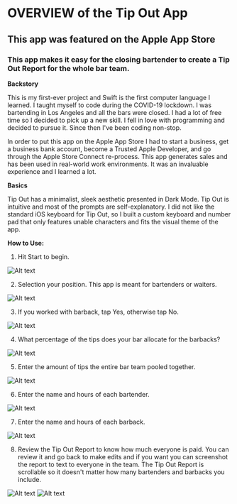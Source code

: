 # OVERVIEW of the Tip Out App
## This app was featured on the Apple App Store
### This app makes it easy for the closing bartender to create a Tip Out Report for the whole bar team.

**Backstory**

This is my first-ever project and Swift is the first computer language I learned. I taught myself to code during the COVID-19 lockdown. I was bartending in Los Angeles and all the bars were closed. I had a lot of free time so I decided to pick up a new skill. I fell in love with programming and decided to pursue it. Since then I've been coding non-stop.

In order to put this app on the Apple App Store I had to start a business, get a business bank account, become a Trusted Apple Developer, and go through the Apple Store Connect re-process. This app generates sales and has been used in real-world work environments. It was an invaluable experience and I learned a lot.

**Basics**

Tip Out has a minimalist, sleek aesthetic presented in Dark Mode. Tip Out is intuitive and most of the prompts are self-explanatory. I did not like the standard iOS keyboard for Tip Out, so I built a custom keyboard and number pad that only features unable characters and fits the visual theme of the app.

**How to Use:**

1. Hit Start to begin.

![Alt text](./images/start200.png)

2. Selection your position. This app is meant for bartenders or waiters. 

![Alt text](./images/bar_or_waiter200.png)

3. If you worked with barback, tap Yes, otherwise tap No.

![Alt text](./images/any_barbacks200.png)

4. What percentage of the tips does your bar allocate for the barbacks? 

![Alt text](./images/barback_percent200.png)

5. Enter the amount of tips the entire bar team pooled together.

![Alt text](./images/tip_amount200.png)

6. Enter the name and hours of each bartender.

![Alt text](./images/bartender_hours200.png)

7. Enter the name and hours of each barback.

![Alt text](./images/barback_hours200.png)

8. Review the Tip Out Report to know how much everyone is paid. You can review it and go back to make edits and if you want you can screenshot the report to text to everyone in the team. The Tip Out Report is scrollable so it doesn't matter how many bartenders and barbacks you include.

![Alt text](./images/report1_200.png)
![Alt text](./images/report2_200.png)
